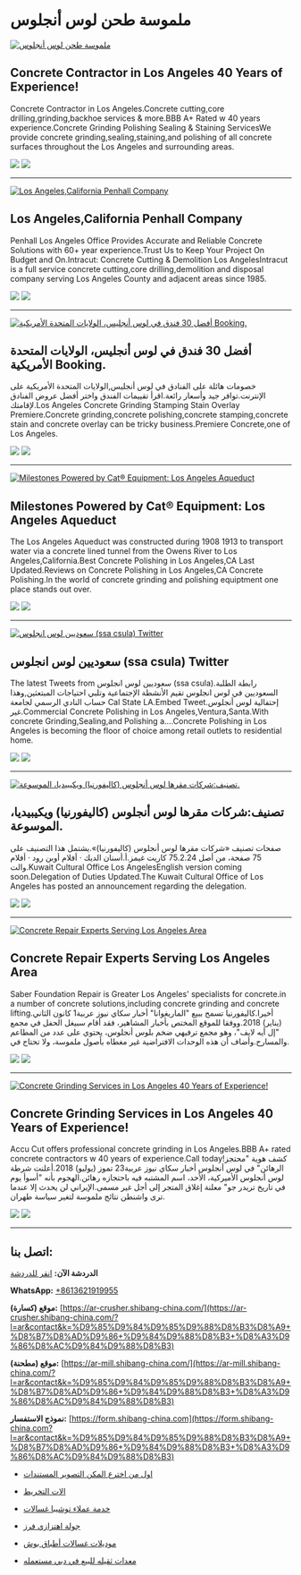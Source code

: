 # ملموسة طحن لوس أنجلوس

<a href="https://swt.shibang-china.com/?l=ar&img&k=%D9%85%D9%84%D9%85%D9%88%D8%B3%D8%A9+%D8%B7%D8%AD%D9%86+%D9%84%D9%88%D8%B3+%D8%A3%D9%86%D8%AC%D9%84%D9%88%D8%B3" target="_blank">![ملموسة طحن لوس أنجلوس](http://static.shibang-china.com/all-800x300/1109.jpg)</a>

## Concrete Contractor in Los Angeles 40 Years of Experience!
Concrete Contractor in Los Angeles.Concrete cutting,core drilling,grinding,backhoe services &amp; more.BBB A+ Rated w 40 years experience.Concrete Grinding Polishing Sealing &amp; Staining ServicesWe provide concrete grinding,sealing,staining,and polishing of all concrete surfaces throughout the Los Angeles and surrounding areas.


<a href="https://whatsapp.shibangsoft.com/WhatsApp.php" target="_blank" title="WhatsApp">![](http://static.shibang-china.com/icon/whatsapp.png)</a> <a href="https://swt.shibang-china.com/?l=ar&icon&k=%D9%85%D9%84%D9%85%D9%88%D8%B3%D8%A9+%D8%B7%D8%AD%D9%86+%D9%84%D9%88%D8%B3+%D8%A3%D9%86%D8%AC%D9%84%D9%88%D8%B3" target="_blank">![](http://static.shibang-china.com/icon/chat-ar.png)</a>

---

<a href="https://swt.shibang-china.com/?l=ar&img&k=%D9%85%D9%84%D9%85%D9%88%D8%B3%D8%A9+%D8%B7%D8%AD%D9%86+%D9%84%D9%88%D8%B3+%D8%A3%D9%86%D8%AC%D9%84%D9%88%D8%B3" target="_blank">![Los Angeles,California Penhall Company](http://static.shibang-china.com/all-800x300/738.jpg)</a>

## Los Angeles,California Penhall Company
Penhall Los Angeles Office Provides Accurate and Reliable Concrete Solutions with 60+ year experience.Trust Us to Keep Your Project On Budget and On.Intracut: Concrete Cutting &amp; Demolition Los AngelesIntracut is a full service concrete cutting,core drilling,demolition and disposal company serving Los Angeles County and adjacent areas since 1985.


<a href="https://whatsapp.shibangsoft.com/WhatsApp.php" target="_blank" title="WhatsApp">![](http://static.shibang-china.com/icon/whatsapp.png)</a> <a href="https://swt.shibang-china.com/?l=ar&icon&k=%D9%85%D9%84%D9%85%D9%88%D8%B3%D8%A9+%D8%B7%D8%AD%D9%86+%D9%84%D9%88%D8%B3+%D8%A3%D9%86%D8%AC%D9%84%D9%88%D8%B3" target="_blank">![](http://static.shibang-china.com/icon/chat-ar.png)</a>

---

<a href="https://swt.shibang-china.com/?l=ar&img&k=%D9%85%D9%84%D9%85%D9%88%D8%B3%D8%A9+%D8%B7%D8%AD%D9%86+%D9%84%D9%88%D8%B3+%D8%A3%D9%86%D8%AC%D9%84%D9%88%D8%B3" target="_blank">![أفضل 30 فندق في لوس أنجليس، الولايات المتحدة الأمريكية Booking.](http://static.shibang-china.com/all-800x300/786.jpg)</a>

## أفضل 30 فندق في لوس أنجليس، الولايات المتحدة الأمريكية Booking.
خصومات هائلة على الفنادق في لوس أنجليس,الولايات المتحدة الأمريكية على الإنترنت.توافر جيد وأسعار رائعة.اقرأ تقييمات الفندق واختر أفضل عروض الفنادق لإقامتك.Los Angeles Concrete Grinding Stamping Stain Overlay Premiere.Concrete grinding,concrete polishing,concrete stamping,concrete stain and concrete overlay can be tricky business.Premiere Concrete,one of Los Angeles.


<a href="https://whatsapp.shibangsoft.com/WhatsApp.php" target="_blank" title="WhatsApp">![](http://static.shibang-china.com/icon/whatsapp.png)</a> <a href="https://swt.shibang-china.com/?l=ar&icon&k=%D9%85%D9%84%D9%85%D9%88%D8%B3%D8%A9+%D8%B7%D8%AD%D9%86+%D9%84%D9%88%D8%B3+%D8%A3%D9%86%D8%AC%D9%84%D9%88%D8%B3" target="_blank">![](http://static.shibang-china.com/icon/chat-ar.png)</a>

---

<a href="https://swt.shibang-china.com/?l=ar&img&k=%D9%85%D9%84%D9%85%D9%88%D8%B3%D8%A9+%D8%B7%D8%AD%D9%86+%D9%84%D9%88%D8%B3+%D8%A3%D9%86%D8%AC%D9%84%D9%88%D8%B3" target="_blank">![Milestones Powered by Cat® Equipment: Los Angeles Aqueduct](http://static.shibang-china.com/all-800x300/928.jpg)</a>

## Milestones Powered by Cat® Equipment: Los Angeles Aqueduct
The Los Angeles Aqueduct was constructed during 1908 1913 to transport water via a concrete lined tunnel from the Owens River to Los Angeles,California.Best Concrete Polishing in Los Angeles,CA Last Updated.Reviews on Concrete Polishing in Los Angeles,CA Concrete Polishing.In the world of concrete grinding and polishing equiptment one place stands out over.


<a href="https://whatsapp.shibangsoft.com/WhatsApp.php" target="_blank" title="WhatsApp">![](http://static.shibang-china.com/icon/whatsapp.png)</a> <a href="https://swt.shibang-china.com/?l=ar&icon&k=%D9%85%D9%84%D9%85%D9%88%D8%B3%D8%A9+%D8%B7%D8%AD%D9%86+%D9%84%D9%88%D8%B3+%D8%A3%D9%86%D8%AC%D9%84%D9%88%D8%B3" target="_blank">![](http://static.shibang-china.com/icon/chat-ar.png)</a>

---

<a href="https://swt.shibang-china.com/?l=ar&img&k=%D9%85%D9%84%D9%85%D9%88%D8%B3%D8%A9+%D8%B7%D8%AD%D9%86+%D9%84%D9%88%D8%B3+%D8%A3%D9%86%D8%AC%D9%84%D9%88%D8%B3" target="_blank">![سعوديين لوس انجلوس (ssa csula) Twitter](http://static.shibang-china.com/all-800x300/852.jpg)</a>

## سعوديين لوس انجلوس (ssa csula) Twitter
The latest Tweets from سعوديين لوس انجلوس (ssa csula).رابطة الطلبة السعوديين في لوس انجلوس تقيم الأنشطة الإجتماعية وتلبي احتياجات المبتعثين,وهذا حساب النادي الرسمي لجامعة Cal State LA.Embed Tweet.إحتفالية لوس أنجلوس غير.Commercial Concrete Polishing in Los Angeles,Ventura,Santa.With concrete Grinding,Sealing,and Polishing a….Concrete Polishing in Los Angeles is becoming the floor of choice among retail outlets to residential home.


<a href="https://whatsapp.shibangsoft.com/WhatsApp.php" target="_blank" title="WhatsApp">![](http://static.shibang-china.com/icon/whatsapp.png)</a> <a href="https://swt.shibang-china.com/?l=ar&icon&k=%D9%85%D9%84%D9%85%D9%88%D8%B3%D8%A9+%D8%B7%D8%AD%D9%86+%D9%84%D9%88%D8%B3+%D8%A3%D9%86%D8%AC%D9%84%D9%88%D8%B3" target="_blank">![](http://static.shibang-china.com/icon/chat-ar.png)</a>

---

<a href="https://swt.shibang-china.com/?l=ar&img&k=%D9%85%D9%84%D9%85%D9%88%D8%B3%D8%A9+%D8%B7%D8%AD%D9%86+%D9%84%D9%88%D8%B3+%D8%A3%D9%86%D8%AC%D9%84%D9%88%D8%B3" target="_blank">![تصنيف:شركات مقرها لوس أنجلوس (كاليفورنيا) ويكيبيديا، الموسوعة.](http://static.shibang-china.com/all-800x300/644.jpg)</a>

## تصنيف:شركات مقرها لوس أنجلوس (كاليفورنيا) ويكيبيديا، الموسوعة.
صفحات تصنيف «شركات مقرها لوس أنجلوس (كاليفورنيا)».يشتمل هذا التصنيف على 75 صفحة، من أصل 75.2.24 كاريت غيمز.أ.أسنان الديك &middot; أفلام أوبن رود &middot; أفلام والت.Kuwait Cultural Office Los AngelesEnglish version coming soon.Delegation of Duties Updated.The Kuwait Cultural Office of Los Angeles has posted an announcement regarding the delegation.


<a href="https://whatsapp.shibangsoft.com/WhatsApp.php" target="_blank" title="WhatsApp">![](http://static.shibang-china.com/icon/whatsapp.png)</a> <a href="https://swt.shibang-china.com/?l=ar&icon&k=%D9%85%D9%84%D9%85%D9%88%D8%B3%D8%A9+%D8%B7%D8%AD%D9%86+%D9%84%D9%88%D8%B3+%D8%A3%D9%86%D8%AC%D9%84%D9%88%D8%B3" target="_blank">![](http://static.shibang-china.com/icon/chat-ar.png)</a>

---

<a href="https://swt.shibang-china.com/?l=ar&img&k=%D9%85%D9%84%D9%85%D9%88%D8%B3%D8%A9+%D8%B7%D8%AD%D9%86+%D9%84%D9%88%D8%B3+%D8%A3%D9%86%D8%AC%D9%84%D9%88%D8%B3" target="_blank">![Concrete Repair Experts Serving Los Angeles Area](http://static.shibang-china.com/all-800x300/340.jpg)</a>

## Concrete Repair Experts Serving Los Angeles Area
Saber Foundation Repair is Greater Los Angeles&#39; specialists for concrete.in a number of concrete solutions,including concrete grinding and concrete lifting.أخيرا.كاليفورنيا تسمح ببيع &quot;الماريغوانا&quot; أخبار سكاي نيوز عربية1 كانون الثاني (يناير) 2018.ووفقا للموقع المختص بأخبار المشاهير، فقد أقام سبيغل الحفل في مجمع &quot;إل أيه لايف&quot;، وهو مجمع ترفيهي ضخم بلوس أنجلوس، يحتوي على عدد من المطاعم والمسارح.وأضاف أن هذه الوحدات الافتراضية غير مغطاه بأصول ملموسة، ولا تحتاج في.


<a href="https://whatsapp.shibangsoft.com/WhatsApp.php" target="_blank" title="WhatsApp">![](http://static.shibang-china.com/icon/whatsapp.png)</a> <a href="https://swt.shibang-china.com/?l=ar&icon&k=%D9%85%D9%84%D9%85%D9%88%D8%B3%D8%A9+%D8%B7%D8%AD%D9%86+%D9%84%D9%88%D8%B3+%D8%A3%D9%86%D8%AC%D9%84%D9%88%D8%B3" target="_blank">![](http://static.shibang-china.com/icon/chat-ar.png)</a>

---

<a href="https://swt.shibang-china.com/?l=ar&img&k=%D9%85%D9%84%D9%85%D9%88%D8%B3%D8%A9+%D8%B7%D8%AD%D9%86+%D9%84%D9%88%D8%B3+%D8%A3%D9%86%D8%AC%D9%84%D9%88%D8%B3" target="_blank">![Concrete Grinding Services in Los Angeles 40 Years of Experience!](http://static.shibang-china.com/all-800x300/633.jpg)</a>

## Concrete Grinding Services in Los Angeles 40 Years of Experience!
Accu Cut offers professional concrete grinding in Los Angeles.BBB A+ rated concrete contractors w 40 years of experience.Call today!كشف هوية &quot;محتجز الرهائن&quot; في لوس أنجلوس أخبار سكاي نيوز عربية23 تموز (يوليو) 2018.أعلنت شرطة لوس أنجلوس الأميركية، الأحد، اسم المشتبه فيه باحتجازه رهائن.الهجوم بأنه &quot;أسوأ يوم في تاريخ تريدر جو&quot; معلنة إغلاق المتجر إلى أجل غير مسمى.الإيراني لن يحدث إلا عندما ترى واشنطن نتائج ملموسة لتغير سياسة طهران.


<a href="https://whatsapp.shibangsoft.com/WhatsApp.php" target="_blank" title="WhatsApp">![](http://static.shibang-china.com/icon/whatsapp.png)</a> <a href="https://swt.shibang-china.com/?l=ar&icon&k=%D9%85%D9%84%D9%85%D9%88%D8%B3%D8%A9+%D8%B7%D8%AD%D9%86+%D9%84%D9%88%D8%B3+%D8%A3%D9%86%D8%AC%D9%84%D9%88%D8%B3" target="_blank">![](http://static.shibang-china.com/icon/chat-ar.png)</a>

---
## اتصل بنا:

**الدردشة الآن:** [انقر للدردشة](https://swt.shibang-china.com?l=ar&contact&k=%D9%85%D9%84%D9%85%D9%88%D8%B3%D8%A9+%D8%B7%D8%AD%D9%86+%D9%84%D9%88%D8%B3+%D8%A3%D9%86%D8%AC%D9%84%D9%88%D8%B3)

**WhatsApp:**  [+8613621919955](https://whatsapp.shibangsoft.com/WhatsApp.php)

**موقع (كسارة):** [https://ar-crusher.shibang-china.com/](https://ar-crusher.shibang-china.com/?l=ar&contact&k=%D9%85%D9%84%D9%85%D9%88%D8%B3%D8%A9+%D8%B7%D8%AD%D9%86+%D9%84%D9%88%D8%B3+%D8%A3%D9%86%D8%AC%D9%84%D9%88%D8%B3)

**موقع (مطحنة):** [https://ar-mill.shibang-china.com/](https://ar-mill.shibang-china.com/?l=ar&contact&k=%D9%85%D9%84%D9%85%D9%88%D8%B3%D8%A9+%D8%B7%D8%AD%D9%86+%D9%84%D9%88%D8%B3+%D8%A3%D9%86%D8%AC%D9%84%D9%88%D8%B3)

**نموذج الاستفسار:** [https://form.shibang-china.com](https://form.shibang-china.com?l=ar&contact&k=%D9%85%D9%84%D9%85%D9%88%D8%B3%D8%A9+%D8%B7%D8%AD%D9%86+%D9%84%D9%88%D8%B3+%D8%A3%D9%86%D8%AC%D9%84%D9%88%D8%B3)

* [اول من اخترع المكن التصوير المستندات](../11/%D8%A7%D9%88%D9%84%20%D9%85%D9%86%20%D8%A7%D8%AE%D8%AA%D8%B1%D8%B9%20%D8%A7%D9%84%D9%85%D9%83%D9%86%20%D8%A7%D9%84%D8%AA%D8%B5%D9%88%D9%8A%D8%B1%20%D8%A7%D9%84%D9%85%D8%B3%D8%AA%D9%86%D8%AF%D8%A7%D8%AA.md)

* [الات التخريط](../13/%D8%A7%D9%84%D8%A7%D8%AA%20%D8%A7%D9%84%D8%AA%D8%AE%D8%B1%D9%8A%D8%B7.md)

* [خدمة عملاء توشيبا غسالات](../14/%D8%AE%D8%AF%D9%85%D8%A9%20%D8%B9%D9%85%D9%84%D8%A7%D8%A1%20%D8%AA%D9%88%D8%B4%D9%8A%D8%A8%D8%A7%20%D8%BA%D8%B3%D8%A7%D9%84%D8%A7%D8%AA.md)

* [جولة اهتزازي فرز](../14/%D8%AC%D9%88%D9%84%D8%A9%20%D8%A7%D9%87%D8%AA%D8%B2%D8%A7%D8%B2%D9%8A%20%D9%81%D8%B1%D8%B2.md)

* [موديلات غسالات أطباق بوش](../12/%D9%85%D9%88%D8%AF%D9%8A%D9%84%D8%A7%D8%AA%20%D8%BA%D8%B3%D8%A7%D9%84%D8%A7%D8%AA%20%D8%A3%D8%B7%D8%A8%D8%A7%D9%82%20%D8%A8%D9%88%D8%B4.md)

* [معدات ثقيله للبيع في دبي مستعمله](../14/%D9%85%D8%B9%D8%AF%D8%A7%D8%AA%20%D8%AB%D9%82%D9%8A%D9%84%D9%87%20%D9%84%D9%84%D8%A8%D9%8A%D8%B9%20%D9%81%D9%8A%20%D8%AF%D8%A8%D9%8A%20%D9%85%D8%B3%D8%AA%D8%B9%D9%85%D9%84%D9%87.md)
